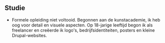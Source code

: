Studie
-----

-   Formele opleiding niet voltooid. Begonnen aan de kunstacademie, ik heb oog voor detail en visuele aspecten. Op 18-jarige leeftijd begon ik als freelancer en creëerde ik logo's, bedrijfsidentiteiten, posters en kleine Drupal-websites.
